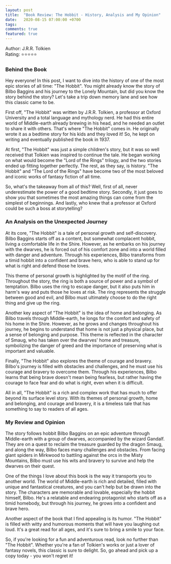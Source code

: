 ```yaml
---
layout: post
title:  "Book Review: The Hobbit - History, Analysis and My Opinion"
date:   2020-08-15 07:00:00 +0700
tags: 
comments: true
featured: true
---
```


Author: J.R.R. Tolkien\
Rating: ⭐️⭐️⭐️⭐️⭐️

### Behind the Book

Hey everyone! In this post, I want to dive into the history of one of the most epic stories of all time: "The Hobbit". You might already know the story of Bilbo Baggins and his journey to the Lonely Mountain, but did you know the story behind the story? Let's take a trip down memory lane and see how this classic came to be.

First off, "The Hobbit" was written by J.R.R. Tolkien, a professor at Oxford University and a total language and mythology nerd. He had this entire world of Middle-earth already brewing in his head, and he needed an outlet to share it with others. That's where "The Hobbit" comes in. He originally wrote it as a bedtime story for his kids and they loved it! So, he kept on writing and eventually published the book in 1937.

At first, "The Hobbit" was just a simple children's story, but it was so well received that Tolkien was inspired to continue the tale. He began working on what would become the "Lord of the Rings" trilogy, and the two stories ended up fitting together perfectly. The rest, as they say, is history. "The Hobbit" and "The Lord of the Rings" have become two of the most beloved and iconic works of fantasy fiction of all time.

So, what's the takeaway from all of this? Well, first of all, never underestimate the power of a good bedtime story. Secondly, it just goes to show you that sometimes the most amazing things can come from the simplest of beginnings. And lastly, who knew that a professor at Oxford could be such a boss at storytelling?

### An Analysis on the Unexpected Journey

At its core, "The Hobbit" is a tale of personal growth and self-discovery. Bilbo Baggins starts off as a content, but somewhat complacent hobbit, living a comfortable life in the Shire. However, as he embarks on his journey with the dwarves, he is forced out of his comfort zone and into a world filled with danger and adventure. Through his experiences, Bilbo transforms from a timid hobbit into a confident and brave hero, who is able to stand up for what is right and defend those he loves.

This theme of personal growth is highlighted by the motif of the ring. Throughout the story, the ring is both a source of power and a symbol of temptation. Bilbo uses the ring to escape danger, but it also puts him in harm's way and puts those he loves at risk. The ring represents the struggle between good and evil, and Bilbo must ultimately choose to do the right thing and give up the ring.

Another key aspect of "The Hobbit" is the idea of home and belonging. As Bilbo travels through Middle-earth, he longs for the comfort and safety of his home in the Shire. However, as he grows and changes throughout his journey, he begins to understand that home is not just a physical place, but a sense of belonging and purpose. This theme is reflected in the character of Smaug, who has taken over the dwarves' home and treasure, symbolizing the danger of greed and the importance of preserving what is important and valuable.

Finally, "The Hobbit" also explores the theme of courage and bravery. Bilbo's journey is filled with obstacles and challenges, and he must use his courage and bravery to overcome them. Through his experiences, Bilbo learns that being brave doesn't mean being fearless, but rather having the courage to face fear and do what is right, even when it is difficult.

All in all, "The Hobbit" is a rich and complex work that has much to offer beyond its surface level story. With its themes of personal growth, home and belonging, and courage and bravery, it is a timeless tale that has something to say to readers of all ages.

### My Review and Opinion

The story follows hobbit Bilbo Baggins on an epic adventure through Middle-earth with a group of dwarves, accompanied by the wizard Gandalf. They are on a quest to reclaim the treasure guarded by the dragon Smaug, and along the way, Bilbo faces many challenges and obstacles. From facing giant spiders in Mirkwood to battling against the orcs in the Misty Mountains, Bilbo must use his wits and bravery to survive and help the dwarves on their quest.

One of the things I love about this book is the way it transports you to another world. The world of Middle-earth is rich and detailed, filled with unique and fantastical creatures, and you can't help but be drawn into the story. The characters are memorable and lovable, especially the hobbit himself, Bilbo. He's a relatable and endearing protagonist who starts off as a timid homebody, but through his journey, he grows into a confident and brave hero.

Another aspect of the book that I find appealing is its humor. "The Hobbit" is filled with witty and humorous moments that will have you laughing out loud. It's a great read for all ages, and it's sure to bring a smile to your face.

So, if you're looking for a fun and adventurous read, look no further than "The Hobbit". Whether you're a fan of Tolkien's works or just a lover of fantasy novels, this classic is sure to delight. So, go ahead and pick up a copy today - you won't regret it!
